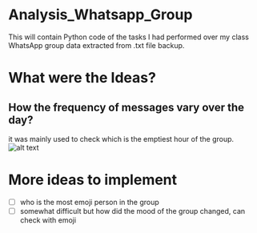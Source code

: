 # Analysis_Whatsapp_Group
This will contain Python code of the tasks I had performed over my class WhatsApp group data extracted from .txt file backup. 

# What were the Ideas?
## How the frequency of messages vary over the day?
it was mainly used to check which is the emptiest hour of the group.
![alt text](https://abes365-my.sharepoint.com/:i:/g/personal/rishabh_20b0121055_abes_ac_in/EQw2sziM8i5Nl4X5qrGkXd0B9q50-di68JFmt-NX2venEg?e=bJF9hG) 


# More ideas to implement
- [ ] who is the most emoji person in the group
- [ ] somewhat difficult but how did the mood of the group changed, can check with emoji 
